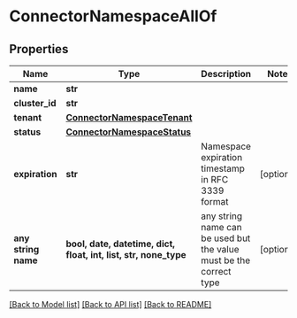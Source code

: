 # ConnectorNamespaceAllOf


## Properties
Name | Type | Description | Notes
------------ | ------------- | ------------- | -------------
**name** | **str** |  | 
**cluster_id** | **str** |  | 
**tenant** | [**ConnectorNamespaceTenant**](ConnectorNamespaceTenant.md) |  | 
**status** | [**ConnectorNamespaceStatus**](ConnectorNamespaceStatus.md) |  | 
**expiration** | **str** | Namespace expiration timestamp in RFC 3339 format | [optional] 
**any string name** | **bool, date, datetime, dict, float, int, list, str, none_type** | any string name can be used but the value must be the correct type | [optional]

[[Back to Model list]](../README.md#documentation-for-models) [[Back to API list]](../README.md#documentation-for-api-endpoints) [[Back to README]](../README.md)


